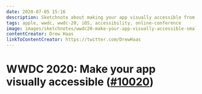 ```yaml
---
date: 2020-07-05 15:16
description: Sketchnote about making your app visually accessible from WWDC 2020
tags: apple, wwdc, wwdc-20, iOS, accessibility, online-conference
image: images/sketchnotes/wwdc20-make-your-app-visually-accessible-small.jpg
contentCreator: Drew Haas
linkToContentCreator: https://twitter.com/DrewHaas
---
```


# WWDC 2020: Make your app visually accessible ([#10020](https://developer.apple.com/wwdc20/10020))
